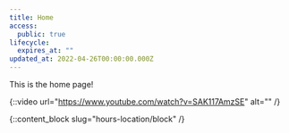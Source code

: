 ```yaml
---
title: Home
access:
  public: true
lifecycle:
  expires_at: ""
updated_at: 2022-04-26T00:00:00.000Z
---
```

This is the home page!

{::video url="https://www.youtube.com/watch?v=SAK117AmzSE" alt="" /}

{::content_block slug="hours-location/block" /}
